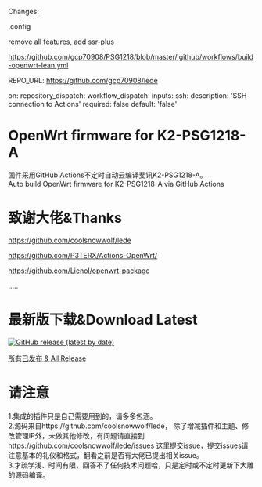 Changes:

.config

remove all features, add ssr-plus


https://github.com/gcp70908/PSG1218/blob/master/.github/workflows/build-openwrt-lean.yml

REPO_URL: https://github.com/gcp70908/lede

on:
  repository_dispatch:
  workflow_dispatch:
    inputs:
      ssh:
        description: 'SSH connection to Actions'
        required: false
        default: 'false'



# OpenWrt firmware for K2-PSG1218-A
固件采用GitHub Actions不定时自动云编译斐讯K2-PSG1218-A。  
Auto build OpenWrt firmware for K2-PSG1218-A via GitHub Actions

# 致谢大佬&Thanks

https://github.com/coolsnowwolf/lede

https://github.com/P3TERX/Actions-OpenWrt/

https://github.com/Lienol/openwrt-package

.....



# 最新版下载&Download Latest
[![GitHub release (latest by date)](https://img.shields.io/github/v/release/leopardciaw/PSG1218?style=for-the-badge&label=Download)](https://github.com/leopardciaw/PSG1218/releases/latest)


[所有已发布 & All Release](https://github.com/leopardciaw/PSG1218/releases)

# 请注意
1.集成的插件只是自己需要用到的，请多多包涵。  
2.源码来自https://github.com/coolsnowwolf/lede，
除了增减插件和主题、修改管理IP外，未做其他修改，有问题请直接到
https://github.com/coolsnowwolf/lede/issues 这里提交issue，提交issues请注意基本的礼仪和格式，翻看之前是否有大佬已提出相关issue。  
3.才疏学浅、时间有限，回答不了任何技术问题哈，只是定时或不定时更新下大雕的源码编译。
